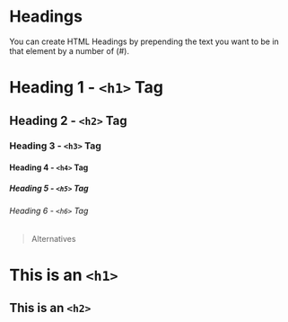 # Headings
You can create HTML Headings by prepending the text you want to be in that element by a number of (#).

# Heading 1  - `<h1>` Tag
## Heading 2  - `<h2>` Tag
### Heading 3  - `<h3>` Tag
#### Heading 4  - `<h4>` Tag
##### Heading 5  - `<h5>` Tag
###### Heading 6  - `<h6>` Tag

> Alternatives

This is an `<h1>`
===

This is an `<h2>`
---